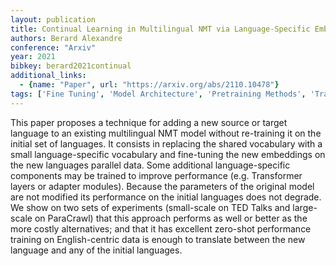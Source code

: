 ```yaml
---
layout: publication
title: Continual Learning in Multilingual NMT via Language-Specific Embeddings
authors: Berard Alexandre
conference: "Arxiv"
year: 2021
bibkey: berard2021continual
additional_links:
  - {name: "Paper", url: "https://arxiv.org/abs/2110.10478"}
tags: ['Fine Tuning', 'Model Architecture', 'Pretraining Methods', 'Training Techniques', 'Transformer']
---
```

This paper proposes a technique for adding a new source or target language to an existing multilingual NMT model without re-training it on the initial set of languages. It consists in replacing the shared vocabulary with a small language-specific vocabulary and fine-tuning the new embeddings on the new languages parallel data. Some additional language-specific components may be trained to improve performance (e.g. Transformer layers or adapter modules). Because the parameters of the original model are not modified its performance on the initial languages does not degrade. We show on two sets of experiments (small-scale on TED Talks and large-scale on ParaCrawl) that this approach performs as well or better as the more costly alternatives; and that it has excellent zero-shot performance training on English-centric data is enough to translate between the new language and any of the initial languages.
